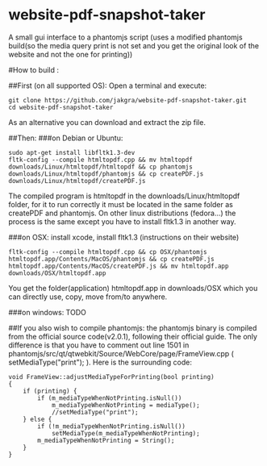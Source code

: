 # website-pdf-snapshot-taker
A small gui interface to a phantomjs script (uses a modified phantomjs build(so the media query print is not set and you get the original look of the website and not the one for printing))


#How to build :

##First (on all supported OS):
Open a terminal and execute:
```
git clone https://github.com/jakgra/website-pdf-snapshot-taker.git
cd website-pdf-snapshot-taker
```
As an alternative you can download and extract the zip file.

##Then:
###on Debian or Ubuntu:
```
sudo apt-get install libfltk1.3-dev
fltk-config --compile htmltopdf.cpp && mv htmltopdf downloads/Linux/htmltopdf/htmltopdf && cp phantomjs downloads/Linux/htmltopdf/phantomjs && cp createPDF.js downloads/Linux/htmltopdf/createPDF.js
```
The compiled program is htmltopdf in the downloads/Linux/htmltopdf folder, for it to run correctly it must be located in the same folder as createPDF and phantomjs. On other linux distributions (fedora…) the process is the same except you have to install fltk1.3 in another way.

###on OSX:
install xcode,
install fltk1.3 (instructions on their website)
```
fltk-config --compile htmltopdf.cpp && cp OSX/phantomjs htmltopdf.app/Contents/MacOS/phantomjs && cp createPDF.js htmltopdf.app/Contents/MacOS/createPDF.js && mv htmltopdf.app downloads/OSX/htmltopdf.app
```
You get the folder(application) htmltopdf.app in downloads/OSX which you can directly use, copy, move from/to anywhere. 

###on windows:
TODO

##If you also wish to compile phantomjs:
the phantomjs binary is compiled from the official source code(v2.0.1), following their official guide. The only difference is that you have to comment out line 1501 in phantomjs/src/qt/qtwebkit/Source/WebCore/page/FrameView.cpp ( setMediaType("print"); ). Here is the surrounding code:

```
void FrameView::adjustMediaTypeForPrinting(bool printing)
{
    if (printing) {
        if (m_mediaTypeWhenNotPrinting.isNull())
            m_mediaTypeWhenNotPrinting = mediaType();
            //setMediaType("print");
    } else {
        if (!m_mediaTypeWhenNotPrinting.isNull())
            setMediaType(m_mediaTypeWhenNotPrinting);
        m_mediaTypeWhenNotPrinting = String();
    }
}
```

